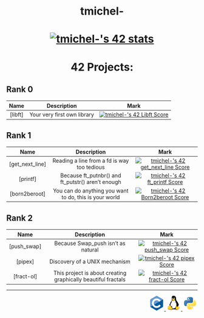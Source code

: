 <h1 align="center"><strong>tmichel-</strong></h1>

<h1 align="center"><a href="https://profile.intra.42.fr/users/tmichel-"><img src="https://badge42.vercel.app/api/v2/clceyzt4k00060fl71vwvfajz/stats?cursusId=21&coalitionId=46" alt="tmichel-'s 42 stats" /></a>

<h1 align="center">42 Projects:</h1>

 ## Rank 0
  
  |			Name				| Description	| Mark |
|:---------------:|:-----------:|:----:|
[libft] | Your very first own library | [![tmichel-'s 42 Libft Score](https://badge42.vercel.app/api/v2/clceyzt4k00060fl71vwvfajz/project/2868857)](https://github.com/TMdoubleGit/libft) |
  ## Rank 1
|			Name				| Description	| Mark |
|:---------------:|:-----------:|:----:|
  [get_next_line] | Reading a line from a fd is way too tedious | [![tmichel-'s 42 get_next_line Score](https://badge42.vercel.app/api/v2/clceyzt4k00060fl71vwvfajz/project/2892883)](https://github.com/JaeSeoKim/badge42) |
  [printf] | Because ft_putnbr() and ft_putstr() aren’t enough | [![tmichel-'s 42 ft_printf Score](https://badge42.vercel.app/api/v2/clceyzt4k00060fl71vwvfajz/project/2892897)](https://github.com/JaeSeoKim/badge42) |
  [born2beroot] | You can do anything you want to do, this is your world | [![tmichel-'s 42 Born2beroot Score](https://badge42.vercel.app/api/v2/clceyzt4k00060fl71vwvfajz/project/2892898)](https://github.com/JaeSeoKim/badge42) |
  ## Rank 2
|			Name				| Description	| Mark |
|:---------------:|:-----------:|:----:|
 [push_swap] | Because Swap_push isn’t as natural | [![tmichel-'s 42 push_swap Score](https://badge42.vercel.app/api/v2/clceyzt4k00060fl71vwvfajz/project/2916942)](https://github.com/JaeSeoKim/badge42) |
 [pipex] | Discovery of a UNIX mechanism | [![tmichel-'s 42 pipex Score](https://badge42.vercel.app/api/v2/clceyzt4k00060fl71vwvfajz/project/2925839)](https://github.com/JaeSeoKim/badge42) |
 [fract-ol] | This project is about creating graphically beautiful fractals | [![tmichel-'s 42 fract-ol Score](https://badge42.vercel.app/api/v2/clceyzt4k00060fl71vwvfajz/project/2941602)](https://github.com/JaeSeoKim/badge42) |
 <hr>
 
<p align="right"> <a href="https://www.cprogramming.com/" target="_blank" rel="noreferrer"> <img src="https://raw.githubusercontent.com/devicons/devicon/master/icons/c/c-original.svg" alt="c" width="40" height="40"/> </a> <a href="https://www.linux.org/" target="_blank" rel="noreferrer"> <img src="https://raw.githubusercontent.com/devicons/devicon/master/icons/linux/linux-original.svg" alt="linux" width="40" height="40"/> </a> <a href="https://www.python.org" target="_blank" rel="noreferrer"> <img src="https://raw.githubusercontent.com/devicons/devicon/master/icons/python/python-original.svg" alt="python" width="40" height="40"/> </a> </p>
